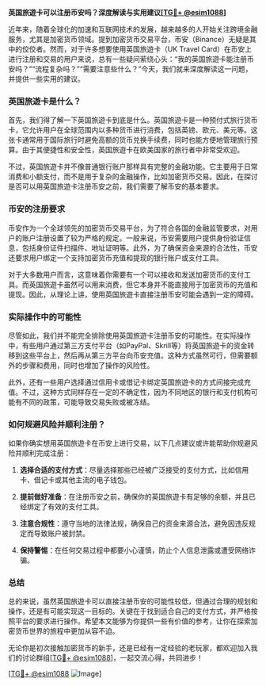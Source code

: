 **英国旅遊卡可以注册币安吗？深度解读与实用建议[[TG💪+ @esim1088](https://t.me/s/esim1088)]**

近年来，随着全球化的加速和互联网技术的发展，越来越多的人开始关注跨境金融服务，尤其是加密货币领域。提到加密货币交易平台，币安（Binance）无疑是其中的佼佼者。然而，对于许多想要使用英国旅遊卡（UK Travel Card）在币安上进行注册和交易的用户来说，总有一些疑问萦绕心头：“我的英国旅遊卡能注册币安吗？”“流程复杂吗？”“需要注意些什么？”今天，我们就来深度解读这一问题，并提供一些实用的建议。

### 英国旅遊卡是什么？

首先，我们得了解一下英国旅遊卡到底是什么。英国旅遊卡是一种预付式旅行货币卡，它允许用户在全球范围内以多种货币进行消费，包括英镑、欧元、美元等。这张卡通常用于国际旅行时避免高额的货币兑换手续费，同时也能方便地管理旅行预算。由于其便捷性和安全性，英国旅遊卡在欧美国家的旅行者中非常受欢迎。

不过，英国旅遊卡并不像普通银行账户那样具有完整的金融功能。它主要用于日常消费和小额支付，而不是用于复杂的金融操作，比如加密货币交易。因此，在探讨是否可以用英国旅遊卡注册币安之前，我们需要了解币安的基本要求。

### 币安的注册要求

币安作为一个全球领先的加密货币交易平台，为了符合各国的金融监管要求，对用户的账户注册设置了较为严格的规定。一般来说，币安需要用户提供身份验证信息，包括身份证件扫描件、地址证明等。此外，为了确保资金来源的合法性，币安还要求用户绑定一个支持加密货币充值和提现的银行账户或支付工具。

对于大多数用户而言，这意味着你需要有一个可以接收和发送加密货币的支付工具。而英国旅遊卡虽然可以用来消费，但它本身并不能直接用于加密货币的充值和提现。因此，从理论上讲，使用英国旅遊卡直接注册币安可能会遇到一定的障碍。

### 实际操作中的可能性

尽管如此，我们并不能完全排除使用英国旅遊卡注册币安的可能性。在实际操作中，有些用户通过第三方支付平台（如PayPal、Skrill等）将英国旅遊卡的资金转移到这些平台上，然后再从第三方平台向币安充值。这种方式虽然可行，但需要额外的步骤和费用，同时也增加了操作的风险性。

此外，还有一些用户选择通过信用卡或借记卡绑定英国旅遊卡的方式间接完成充值。不过，这种方式同样存在一定的不确定性，因为不同地区的银行和支付机构可能有不同的政策，可能导致交易失败或被冻结。

### 如何规避风险并顺利注册？

如果你确实想用英国旅遊卡在币安上进行交易，以下几点建议或许能帮助你规避风险并顺利完成注册：

1. **选择合适的支付方式**：尽量选择那些已经被广泛接受的支付方式，比如信用卡、借记卡或其他主流的电子钱包。
   
2. **提前做好准备**：在注册币安之前，确保你的英国旅遊卡有足够的余额，并且已经绑定了有效的支付工具。

3. **注意合规性**：遵守当地的法律法规，确保自己的资金来源合法，避免因违反规定而导致账户被封禁。

4. **保持警惕**：在任何交易过程中都要小心谨慎，防止个人信息泄露或遭受网络诈骗。

### 总结

总的来说，虽然英国旅遊卡可以直接注册币安的可能性较低，但通过合理的规划和操作，还是有可能实现这一目标的。关键在于找到适合自己的支付方式，并严格按照平台的要求进行操作。希望本文能够为你提供一些有价值的参考，让你在探索加密货币世界的旅程中更加从容不迫。

无论你是初次接触加密货币的新手，还是已经有一定经验的老玩家，都欢迎加入我们的讨论群组[[TG💪+ @esim1088](https://t.me/s/esim1088)]，一起交流心得，共同进步！

[[TG💪+ @esim1088](https://t.me/s/esim1088) ![Image](https://i.postimg.cc/4NQfJmqS/Snipaste-2025-05-13-00-14-12.png)]